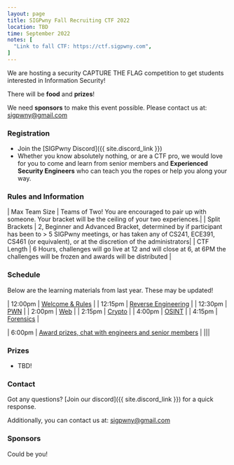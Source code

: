 ```yaml
---
layout: page
title: SIGPwny Fall Recruiting CTF 2022
location: TBD
time: September 2022
notes: [
  "Link to fall CTF: https://ctf.sigpwny.com",
]
---
```


We are hosting a security CAPTURE THE FLAG competition to get students interested in Information Security!

There will be **food** and **prizes**!

We need **sponsors** to make this event possible. Please contact us at: [sigpwny@gmail.com](mailto:sigpwny@gmail.com)


### Registration
* Join the [SIGPwny Discord]({{ site.discord_link }})
* Whether you know absolutely nothing, or are a CTF pro,
we would love for you to come and learn from senior members and **Experienced Security Engineers**
who can teach you the ropes or help you along your way.

### Rules and Information

| Max Team Size | Teams of Two! You are encouraged to pair up with someone. Your bracket will be the ceiling of your two experiences.|
| Split Brackets | 2, Beginner and Advanced Bracket, determined by if participant has been to > 5 SIGPwny meetings, or has taken any of CS241, ECE391, CS461 (or equivalent), or at the discretion of the administrators|
| CTF Length | 6 Hours, challenges will go live at 12 and will close at 6, at 6PM the challenges will be frozen and awards will be distributed |

### Schedule
Below are the learning materials from last year. These may be updated!

| 12:00pm | [Welcome & Rules](https://drive.google.com/open?id=1OQazs2_Ws2rXOn9rlmV2QxMDoxXQAtlEEiWeLienVu4) |
| 12:15pm | [Reverse Engineering](https://sigpwny.com/presentation-content/FA2021/06-reversing-I.pdf) |
| 12:30pm | [PWN](https://sigpwny.com/presentation-content/FA2021/07-pwn-I.pdf) |
|  2:00pm | [Web](https://sigpwny.com/presentation-content/FA2021/02-web.pdf) |
|  2:15pm | [Crypto](https://sigpwny.com/presentation-content/SP2022/05-intro-crypto-math.pdf) |
|  4:00pm | [OSINT](https://sigpwny.com/presentation-content/SP2019/osint.pdf) |
|  4:15pm | [Forensics](https://sigpwny.com/presentation-content/FA2019/forensics.pdf) |

| 6:00pm | [Award prizes, chat with engineers and senior members](https://docs.google.com/presentation/d/1CMmSA05yjoAuxqZtgYCP-zpeh35fCMzTxHK6o8nwUAs/edit?usp=sharing) |
|||

### Prizes

- TBD!

### Contact

Got any questions? [Join our discord]({{ site.discord_link }}) for a quick response.

Additionally, you can contact us at: [sigpwny@gmail.com](mailto:sigpwny@gmail.com)

### Sponsors

Could be you!
